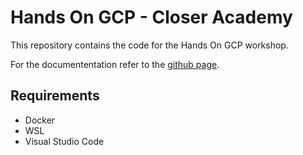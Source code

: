 # Hands On GCP - Closer Academy

This repository contains the code for the Hands On GCP workshop.

For the documententation refer to the [github page](https://portugapt.github.io/Hands-on-gcp-closer-academy-public/).

## Requirements

- Docker
- WSL
- Visual Studio Code